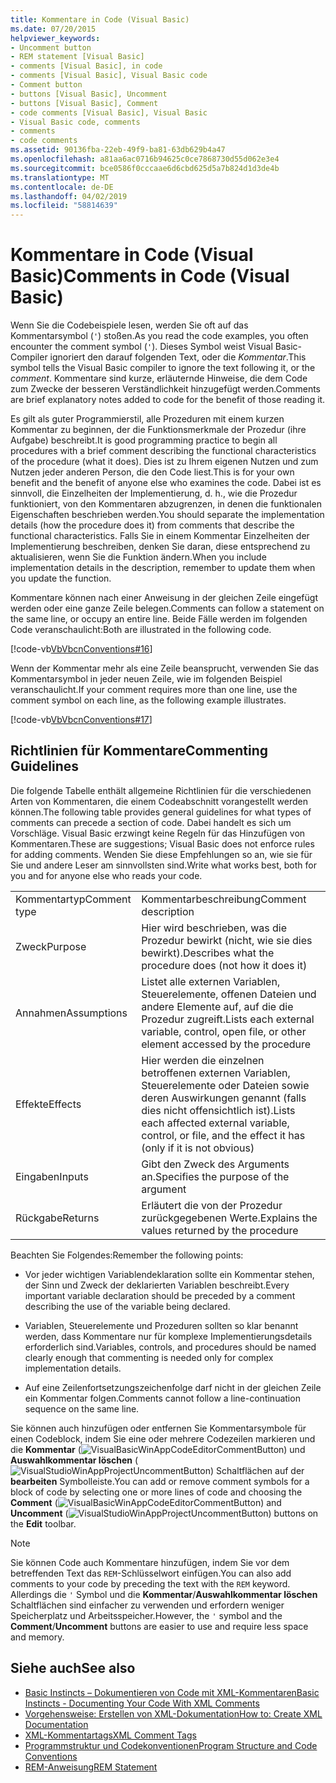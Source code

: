 ```yaml
---
title: Kommentare in Code (Visual Basic)
ms.date: 07/20/2015
helpviewer_keywords:
- Uncomment button
- REM statement [Visual Basic]
- comments [Visual Basic], in code
- comments [Visual Basic], Visual Basic code
- Comment button
- buttons [Visual Basic], Uncomment
- buttons [Visual Basic], Comment
- code comments [Visual Basic], Visual Basic
- Visual Basic code, comments
- comments
- code comments
ms.assetid: 90136fba-22eb-49f9-ba81-63db629b4a47
ms.openlocfilehash: a81aa6ac0716b94625c0ce7868730d55d062e3e4
ms.sourcegitcommit: bce0586f0cccaae6d6cbd625d5a7b824d1d3de4b
ms.translationtype: MT
ms.contentlocale: de-DE
ms.lasthandoff: 04/02/2019
ms.locfileid: "58814639"
---
```

# <a name="comments-in-code-visual-basic"></a><span data-ttu-id="14d05-102">Kommentare in Code (Visual Basic)</span><span class="sxs-lookup"><span data-stu-id="14d05-102">Comments in Code (Visual Basic)</span></span>
<span data-ttu-id="14d05-103">Wenn Sie die Codebeispiele lesen, werden Sie oft auf das Kommentarsymbol (`'`) stoßen.</span><span class="sxs-lookup"><span data-stu-id="14d05-103">As you read the code examples, you often encounter the comment symbol (`'`).</span></span> <span data-ttu-id="14d05-104">Dieses Symbol weist Visual Basic-Compiler ignoriert den darauf folgenden Text, oder die *Kommentar*.</span><span class="sxs-lookup"><span data-stu-id="14d05-104">This symbol tells the Visual Basic compiler to ignore the text following it, or the *comment*.</span></span> <span data-ttu-id="14d05-105">Kommentare sind kurze, erläuternde Hinweise, die dem Code zum Zwecke der besseren Verständlichkeit hinzugefügt werden.</span><span class="sxs-lookup"><span data-stu-id="14d05-105">Comments are brief explanatory notes added to code for the benefit of those reading it.</span></span>  
  
 <span data-ttu-id="14d05-106">Es gilt als guter Programmierstil, alle Prozeduren mit einem kurzen Kommentar zu beginnen, der die Funktionsmerkmale der Prozedur (ihre Aufgabe) beschreibt.</span><span class="sxs-lookup"><span data-stu-id="14d05-106">It is good programming practice to begin all procedures with a brief comment describing the functional characteristics of the procedure (what it does).</span></span> <span data-ttu-id="14d05-107">Dies ist zu Ihrem eigenen Nutzen und zum Nutzen jeder anderen Person, die den Code liest.</span><span class="sxs-lookup"><span data-stu-id="14d05-107">This is for your own benefit and the benefit of anyone else who examines the code.</span></span> <span data-ttu-id="14d05-108">Dabei ist es sinnvoll, die Einzelheiten der Implementierung, d. h., wie die Prozedur funktioniert, von den Kommentaren abzugrenzen, in denen die funktionalen Eigenschaften beschrieben werden.</span><span class="sxs-lookup"><span data-stu-id="14d05-108">You should separate the implementation details (how the procedure does it) from comments that describe the functional characteristics.</span></span> <span data-ttu-id="14d05-109">Falls Sie in einem Kommentar Einzelheiten der Implementierung beschreiben, denken Sie daran, diese entsprechend zu aktualisieren, wenn Sie die Funktion ändern.</span><span class="sxs-lookup"><span data-stu-id="14d05-109">When you include implementation details in the description, remember to update them when you update the function.</span></span>  
  
 <span data-ttu-id="14d05-110">Kommentare können nach einer Anweisung in der gleichen Zeile eingefügt werden oder eine ganze Zeile belegen.</span><span class="sxs-lookup"><span data-stu-id="14d05-110">Comments can follow a statement on the same line, or occupy an entire line.</span></span> <span data-ttu-id="14d05-111">Beide Fälle werden im folgenden Code veranschaulicht:</span><span class="sxs-lookup"><span data-stu-id="14d05-111">Both are illustrated in the following code.</span></span>  
  
 [!code-vb[VbVbcnConventions#16](~/samples/snippets/visualbasic/VS_Snippets_VBCSharp/VbVbcnConventions/VB/Class1.vb#16)]  
  
 <span data-ttu-id="14d05-112">Wenn der Kommentar mehr als eine Zeile beansprucht, verwenden Sie das Kommentarsymbol in jeder neuen Zeile, wie im folgenden Beispiel veranschaulicht.</span><span class="sxs-lookup"><span data-stu-id="14d05-112">If your comment requires more than one line, use the comment symbol on each line, as the following example illustrates.</span></span>  
  
 [!code-vb[VbVbcnConventions#17](~/samples/snippets/visualbasic/VS_Snippets_VBCSharp/VbVbcnConventions/VB/Class1.vb#17)]  
  
## <a name="commenting-guidelines"></a><span data-ttu-id="14d05-113">Richtlinien für Kommentare</span><span class="sxs-lookup"><span data-stu-id="14d05-113">Commenting Guidelines</span></span>  
 <span data-ttu-id="14d05-114">Die folgende Tabelle enthält allgemeine Richtlinien für die verschiedenen Arten von Kommentaren, die einem Codeabschnitt vorangestellt werden können.</span><span class="sxs-lookup"><span data-stu-id="14d05-114">The following table provides general guidelines for what types of comments can precede a section of code.</span></span> <span data-ttu-id="14d05-115">Dabei handelt es sich um Vorschläge. Visual Basic erzwingt keine Regeln für das Hinzufügen von Kommentaren.</span><span class="sxs-lookup"><span data-stu-id="14d05-115">These are suggestions; Visual Basic does not enforce rules for adding comments.</span></span> <span data-ttu-id="14d05-116">Wenden Sie diese Empfehlungen so an, wie sie für Sie und andere Leser am sinnvollsten sind.</span><span class="sxs-lookup"><span data-stu-id="14d05-116">Write what works best, both for you and for anyone else who reads your code.</span></span>  
  
|||  
|---|---|  
|<span data-ttu-id="14d05-117">Kommentartyp</span><span class="sxs-lookup"><span data-stu-id="14d05-117">Comment type</span></span>|<span data-ttu-id="14d05-118">Kommentarbeschreibung</span><span class="sxs-lookup"><span data-stu-id="14d05-118">Comment description</span></span>|  
|<span data-ttu-id="14d05-119">Zweck</span><span class="sxs-lookup"><span data-stu-id="14d05-119">Purpose</span></span>|<span data-ttu-id="14d05-120">Hier wird beschrieben, was die Prozedur bewirkt (nicht, wie sie dies bewirkt).</span><span class="sxs-lookup"><span data-stu-id="14d05-120">Describes what the procedure does (not how it does it)</span></span>|  
|<span data-ttu-id="14d05-121">Annahmen</span><span class="sxs-lookup"><span data-stu-id="14d05-121">Assumptions</span></span>|<span data-ttu-id="14d05-122">Listet alle externen Variablen, Steuerelemente, offenen Dateien und andere Elemente auf, auf die die Prozedur zugreift.</span><span class="sxs-lookup"><span data-stu-id="14d05-122">Lists each external variable, control, open file, or other element accessed by the procedure</span></span>|  
|<span data-ttu-id="14d05-123">Effekte</span><span class="sxs-lookup"><span data-stu-id="14d05-123">Effects</span></span>|<span data-ttu-id="14d05-124">Hier werden die einzelnen betroffenen externen Variablen, Steuerelemente oder Dateien sowie deren Auswirkungen genannt (falls dies nicht offensichtlich ist).</span><span class="sxs-lookup"><span data-stu-id="14d05-124">Lists each affected external variable, control, or file, and the effect it has (only if it is not obvious)</span></span>|  
|<span data-ttu-id="14d05-125">Eingaben</span><span class="sxs-lookup"><span data-stu-id="14d05-125">Inputs</span></span>|<span data-ttu-id="14d05-126">Gibt den Zweck des Arguments an.</span><span class="sxs-lookup"><span data-stu-id="14d05-126">Specifies the purpose of the argument</span></span>|  
|<span data-ttu-id="14d05-127">Rückgabe</span><span class="sxs-lookup"><span data-stu-id="14d05-127">Returns</span></span>|<span data-ttu-id="14d05-128">Erläutert die von der Prozedur zurückgegebenen Werte.</span><span class="sxs-lookup"><span data-stu-id="14d05-128">Explains the values returned by the procedure</span></span>|  
  
 <span data-ttu-id="14d05-129">Beachten Sie Folgendes:</span><span class="sxs-lookup"><span data-stu-id="14d05-129">Remember the following points:</span></span>  
  
-   <span data-ttu-id="14d05-130">Vor jeder wichtigen Variablendeklaration sollte ein Kommentar stehen, der Sinn und Zweck der deklarierten Variablen beschreibt.</span><span class="sxs-lookup"><span data-stu-id="14d05-130">Every important variable declaration should be preceded by a comment describing the use of the variable being declared.</span></span>  
  
-   <span data-ttu-id="14d05-131">Variablen, Steuerelemente und Prozeduren sollten so klar benannt werden, dass Kommentare nur für komplexe Implementierungsdetails erforderlich sind.</span><span class="sxs-lookup"><span data-stu-id="14d05-131">Variables, controls, and procedures should be named clearly enough that commenting is needed only for complex implementation details.</span></span>  
  
-   <span data-ttu-id="14d05-132">Auf eine Zeilenfortsetzungszeichenfolge darf nicht in der gleichen Zeile ein Kommentar folgen.</span><span class="sxs-lookup"><span data-stu-id="14d05-132">Comments cannot follow a line-continuation sequence on the same line.</span></span>  
  
 <span data-ttu-id="14d05-133">Sie können auch hinzufügen oder entfernen Sie Kommentarsymbole für einen Codeblock, indem Sie eine oder mehrere Codezeilen markieren und die **Kommentar** (![VisualBasicWinAppCodeEditorCommentButton](../../../visual-basic/programming-guide/program-structure/media/vacommentbutton.gif "VaCommentButton ")) und **Auswahlkommentar löschen** (![VisualStudioWinAppProjectUncommentButton](../../../visual-basic/programming-guide/program-structure/media/vauncommentbutton.gif "VaUncommentButton")) Schaltflächen auf der **bearbeiten**  Symbolleiste.</span><span class="sxs-lookup"><span data-stu-id="14d05-133">You can add or remove comment symbols for a block of code by selecting one or more lines of code and choosing the **Comment** (![VisualBasicWinAppCodeEditorCommentButton](../../../visual-basic/programming-guide/program-structure/media/vacommentbutton.gif "vaCommentButton")) and **Uncomment** (![VisualStudioWinAppProjectUncommentButton](../../../visual-basic/programming-guide/program-structure/media/vauncommentbutton.gif "vaUncommentButton")) buttons on the **Edit** toolbar.</span></span>  
  
> [!NOTE]
>  <span data-ttu-id="14d05-134">Sie können Code auch Kommentare hinzufügen, indem Sie vor dem betreffenden Text das `REM`-Schlüsselwort einfügen.</span><span class="sxs-lookup"><span data-stu-id="14d05-134">You can also add comments to your code by preceding the text with the `REM` keyword.</span></span> <span data-ttu-id="14d05-135">Allerdings die `'` Symbol und die **Kommentar**/**Auswahlkommentar löschen** Schaltflächen sind einfacher zu verwenden und erfordern weniger Speicherplatz und Arbeitsspeicher.</span><span class="sxs-lookup"><span data-stu-id="14d05-135">However, the `'` symbol and the **Comment**/**Uncomment** buttons are easier to use and require less space and memory.</span></span>  
  
## <a name="see-also"></a><span data-ttu-id="14d05-136">Siehe auch</span><span class="sxs-lookup"><span data-stu-id="14d05-136">See also</span></span>

- [<span data-ttu-id="14d05-137">Basic Instincts – Dokumentieren von Code mit XML-Kommentaren</span><span class="sxs-lookup"><span data-stu-id="14d05-137">Basic Instincts - Documenting Your Code With XML Comments</span></span>](https://msdn.microsoft.com/magazine/dd722812.aspx)
- [<span data-ttu-id="14d05-138">Vorgehensweise: Erstellen von XML-Dokumentation</span><span class="sxs-lookup"><span data-stu-id="14d05-138">How to: Create XML Documentation</span></span>](../../../visual-basic/programming-guide/program-structure/how-to-create-xml-documentation.md)
- [<span data-ttu-id="14d05-139">XML-Kommentartags</span><span class="sxs-lookup"><span data-stu-id="14d05-139">XML Comment Tags</span></span>](../../../visual-basic/language-reference/xmldoc/index.md)
- [<span data-ttu-id="14d05-140">Programmstruktur und Codekonventionen</span><span class="sxs-lookup"><span data-stu-id="14d05-140">Program Structure and Code Conventions</span></span>](../../../visual-basic/programming-guide/program-structure/program-structure-and-code-conventions.md)
- [<span data-ttu-id="14d05-141">REM-Anweisung</span><span class="sxs-lookup"><span data-stu-id="14d05-141">REM Statement</span></span>](../../../visual-basic/language-reference/statements/rem-statement.md)
